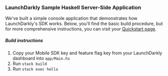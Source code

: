 ### LaunchDarkly Sample Haskell Server-Side Application
We've built a simple console application that demonstrates how LaunchDarkly's SDK works. Below, you'll find the basic build procedure, but for more comprehensive instructions, you can visit your [Quickstart page](https://app.launchdarkly.com/quickstart#/).

##### Build instructions
1. Copy your Mobile SDK key and feature flag key from your LaunchDarkly dashboard into `app/Main.hs`
2. Run `stack build`
3. Run `stack exec hello`
